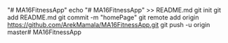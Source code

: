 "# MA16FitnessApp" 
echo "# MA16FitnessApp" >> README.md
git init
git add README.md
git commit -m "homePage"
git remote add origin https://github.com/ArekMamala/MA16FitnessApp.git
git push -u origin master#   M A 1 6 F i t n e s s A p p  
 